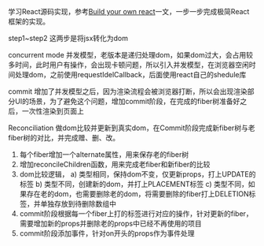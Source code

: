 学习React源码实现，参考[Build your own react](https://pomb.us/build-your-own-react/)一文，一步一步完成极简React框架的实现。

step1~step2
这两步是将jsx转化为dom

concurrent mode
并发模型，老版本是递归处理dom，如果dom过大，会占用较多时间，此时用户有操作，会出现卡顿问题，所以引入并发模型，在浏览器空闲时间处理dom，之前使用requestIdelCallback，后面使用react自己的shedule库

commit
增加了并发模型之后，因为渲染流程会被浏览器打断，所以会出现渲染部分UI的场景，为了避免这个问题，增加commit阶段，在完成的fiber树准备好之后，一次性渲染到页面上

Reconciliation
做dom比较并更新到真实dom，在Commit阶段完成新fiber树与老fiber树的对比，并完成赠、删、改。

1. 每个fiber增加一个alternate属性，用来保存老的fiber树
2. 增加reconcileChildren函数，用来完成老fiber和新fiber的比较
3. dom比较逻辑，
  a) 类型相同，保持dom不变，仅更新props，打上UPDATE的标签
  b) 类型不同，创建新的dom，并打上PLACEMENT标签
  c) 类型不同，如果存在老的dom，也需要删除老的dom，将需要删除的fiber打上DELETION标签，并单独存放到待删除数组中
4. commit阶段根据每一个fiber上打的标签进行对应的操作，针对更新的fiber，需要增加新的props并删除老的props中已经不再使用的项目
5. commit阶段添加事件，针对on开头的props作为事件处理